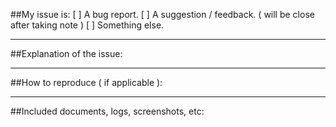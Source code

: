 <!--
 IMPORTANT: Please make sure to provide enough information including how to reproduce the bug ( if it is a bug )
 If possible, also include an screenshot or logs or any other information that can help us to diagnose the problem
-->

##My issue is:
[ ] A bug report.
[ ] A suggestion / feedback. ( will be close after taking note )
[ ] Something else.

--------
##Explanation of the issue:


--------
##How to reproduce ( if applicable ):


--------
##Included documents, logs, screenshots, etc:


